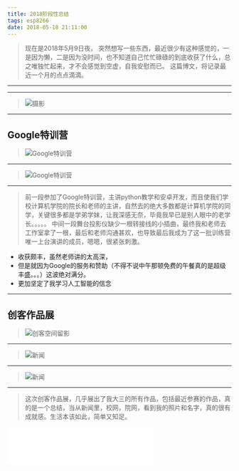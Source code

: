 ```yaml
---
title: 2018阶段性总结
tags: esp8266
date: 2018-05-18 21:11:00
---
```

> 现在是2018年5月9日夜，
> 突然想写一些东西，最近很少有这种感觉的，一是因为懒，二是因为没时间，也不知道自己忙忙碌碌的到底收获了什么，总之唯独忙起来，才不会感觉到空虚，自我安慰而已。
> 这篇博文，将记录最近一个月的点点滴滴。

----------



----------


> ![摄影](https://i.loli.net/2018/05/09/5af31612f3585.jpg)
> 
<!--more-->

----------
Google特训营
--

> ![Google特训营](https://i.loli.net/2018/05/09/5af31a51d15e7.jpg)

----------


> ![Google特训营](https://i.loli.net/2018/05/09/5af31a93c710a.jpg)
> 

----------

> 前一段参加了Google特训营，主讲python教学和安卓开发，而且使我们学校计算机学院的院长和老师的主讲，自然去的绝大多数都是计算机学院的同学，关键很多都是学弟学妹，让我深感无奈，毕竟我早已是别人眼中的老学长。。。。。
>  中间一段舞台投影仪缺少一根转接线的小插曲，最终我和老师去工作室拿了一根，最后和老师沟通甚欢，也导致最后我成为了这一批训练营唯一上台演讲的成员，嗯嗯，很紧张刺激。

 - 收获颇丰，虽然老师讲的太高深，
 - 但是就因为Google的服务和赞助（不得不说中午那顿免费的午餐真的是超级丰盛。。。）这波绝对满分。
 - 更加坚定了我学习人工智能的信念

----------

创客作品展
--

> ![创客空间留影](https://i.loli.net/2018/05/10/5af31b55a06a5.jpg)

----------


> ![新闻](https://i.loli.net/2018/05/10/5af31bd59a2fa.png)

----------


> ![新闻](https://i.loli.net/2018/05/10/5af31c01679f0.png)
> 

----------

> 这次创客作品展，几乎展出了我大三的所有作品，包括最近参赛的作品，真的是一个总结，当从新闻里，校网，院网，看到我的照片和名字，真的很有成就感。生活本该如此，简单又知足。
> 
<iframe frameborder="no" border="0" marginwidth="0" marginheight="0" width=330 height=86 src="//music.163.com/outchain/player?type=2&id=554191378&auto=0&height=66"></iframe>
